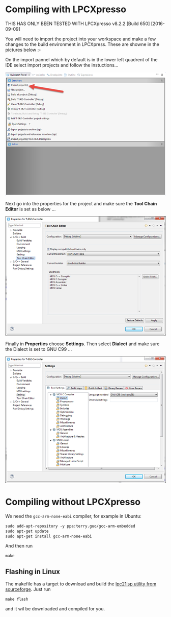 # Compiling with LPCXpresso

THIS HAS ONLY BEEN TESTED WITH LPCXpresso v8.2.2 [Build 650] [2016-09-09] 

You will need to import the project into your workspace and make a few changes to the build environment in LPCXpress. These are showne in the pictures below :-

On the import pannel which by default is in the lower left quadrent of the IDE select import projects and follow the instuctions...

![Import Panel](/doc_img/import.png)

Next go into the properties for the project and make sure the __Tool Chain Editor__ is set as below ...

![Tool Chain Editor](/doc_img/toolchain.png)

Finally in __Properties__ choose __Settings__. Then select __Dialect__ and make sure the Dialect is set to GNU C99 ...

![SETTINGS DIALECT](/doc_img/dialect.png)


# Compiling without LPCXpresso

We need the `gcc-arm-none-eabi` compiler, for example in Ubuntu:

```
sudo add-apt-repository -y ppa:terry.guo/gcc-arm-embedded
sudo apt-get update
sudo apt-get install gcc-arm-none-eabi
```

And then run

```
make
```

## Flashing in Linux

The makefile has a target to download and build the [lpc21isp utility from sourceforge](http://sourceforge.net/projects/lpc21isp/). Just run

```
make flash
```
and it wil be downloaded and compiled for you.
